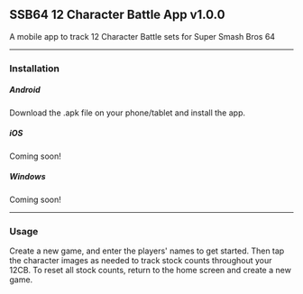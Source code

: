 ## SSB64 12 Character Battle App v1.0.0
A mobile app to track 12 Character Battle sets for Super Smash Bros 64
***
### Installation

##### Android
Download the .apk file on your phone/tablet and install the app.

##### iOS
Coming soon!

##### Windows
Coming soon!
***
### Usage
Create a new game, and enter the players' names to get started. Then tap the character images as needed to track stock counts throughout your 12CB. To reset all stock counts, return to the home screen and create a new game.

